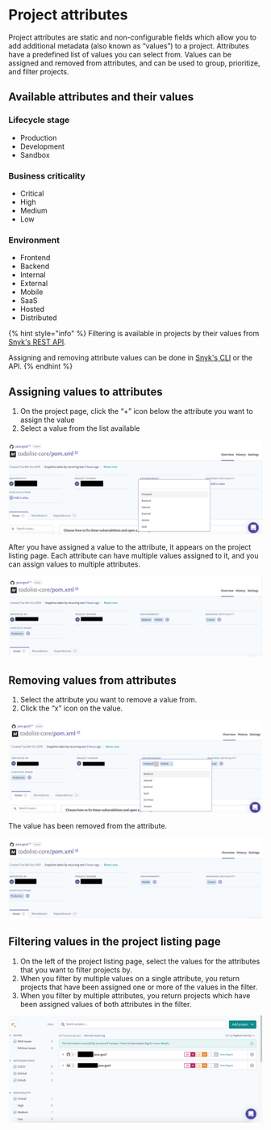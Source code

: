 # Project attributes

Project attributes are static and non-configurable fields which allow you to add additional metadata (also known as “values”) to a project. Attributes have a predefined list of values you can select from. Values can be assigned and removed from attributes, and can be used to group, prioritize, and filter projects.

## **Available attributes and their values**

### **Lifecycle stage**

* Production
* Development
* Sandbox

### **Business criticality**

* Critical
* High
* Medium
* Low

### **Environment**

* Frontend
* Backend
* Internal
* External
* Mobile
* SaaS
* Hosted
* Distributed

{% hint style="info" %}
Filtering is available in projects by their values from [Snyk's REST API](../../snyk-api-info/).

Assigning and removing attribute values can be done in [Snyk's CLI](../../snyk-cli/) or the API.&#x20;
{% endhint %}

## **Assigning values to attributes**

1. On the project page, click the “+” icon below the attribute you want to assign the value
2. Select a value from the list available

![](../../.gitbook/assets/gs1.png)

After you have assigned a value to the attribute, it appears on the project listing page. Each attribute can have multiple values assigned to it, and you can assign values to multiple attributes.

![](../../.gitbook/assets/gs2.png)

## **Removing values from attributes**

1. Select the attribute you want to remove a value from.
2. Click the “x” icon on the value.

![](../../.gitbook/assets/gs3.png)

The value has been removed from the attribute.

![](../../.gitbook/assets/gs4.png)

## **Filtering values in the project listing page**

1. On the left of the project listing page, select the values for the attributes that you want to filter projects by.
2. When you filter by multiple values on a single attribute, you return projects that have been assigned one or more of the values in the filter.
3. When you filter by multiple attributes, you return projects which have been assigned values of both attributes in the filter.

![](../../.gitbook/assets/gs5.png)
